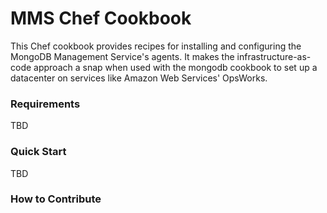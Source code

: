 MMS Chef Cookbook
==================

This Chef cookbook provides recipes for installing and configuring the MongoDB Management Service's agents. It makes the infrastructure-as-code approach a snap when used with the mongodb cookbook to set up a datacenter on services like Amazon Web Services' OpsWorks. 

### Requirements ###

TBD

### Quick Start ###

TBD

### How to Contribute ###